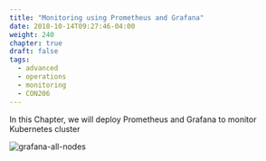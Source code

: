```yaml
---
title: "Monitoring using Prometheus and Grafana"
date: 2018-10-14T09:27:46-04:00
weight: 240
chapter: true
draft: false
tags:
  - advanced
  - operations
  - monitoring
  - CON206
---
```



In this Chapter, we will deploy Prometheus and Grafana to monitor Kubernetes cluster

![grafana-all-nodes](/images/grafana-all-nodes.png)

